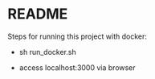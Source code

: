 # README

Steps for running this project with docker:

- sh run_docker.sh

- access localhost:3000 via browser
